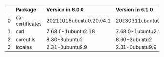 <!-- markdown-link-check-disable -->

|    | Package         | Version in 6.0.0        | Version in 6.1.0        | Status   |
|---:|:----------------|:------------------------|:------------------------|:---------|
|  0 | ca-certificates | 20211016ubuntu0.20.04.1 | 20230311ubuntu0.20.04.1 | UPDATED  |
|  1 | curl            | 7.68.0-1ubuntu2.18      | 7.68.0-1ubuntu2.19      | UPDATED  |
|  2 | coreutils       | 8.30-3ubuntu2           | 8.30-3ubuntu2           |          |
|  3 | locales         | 2.31-0ubuntu9.9         | 2.31-0ubuntu9.9         |          |